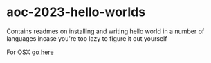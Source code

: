 # aoc-2023-hello-worlds

Contains readmes on installing and writing hello world in a number of languages incase you're too lazy to figure it out yourself

For OSX [go here](aoc-osx-lang-installs.md)
